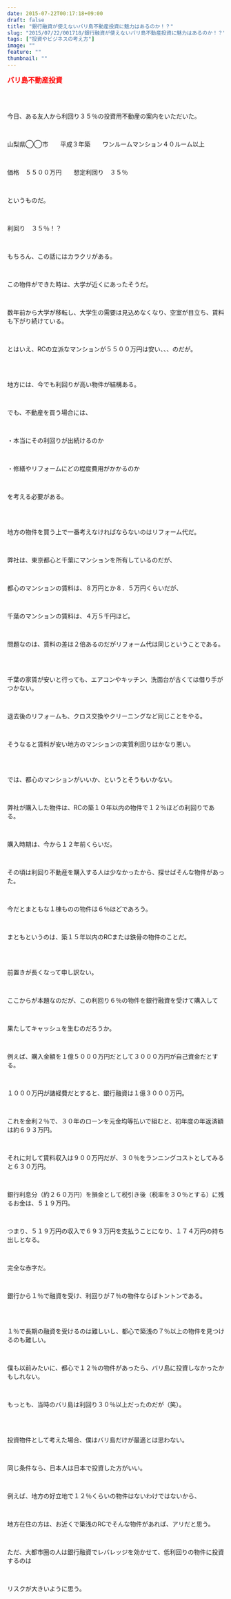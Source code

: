 ```yaml
---
date: 2015-07-22T00:17:18+09:00
draft: false
title: "銀行融資が使えないバリ島不動産投資に魅力はあるのか！？"
slug: "2015/07/22/001718/銀行融資が使えないバリ島不動産投資に魅力はあるのか！？"
tags: ["投資やビジネスの考え方"]
image: ""
feature: ""
thumbnail: ""
---
```

<p><font color="#ff0000" size="3"><strong>バリ島不動産投資</strong></font></p><br/><br/><p>今日、ある友人から利回り３５％の投資用不動産の案内をいただいた。</p><br/><p>山梨県◯◯市　　平成３年築　　ワンルームマンション４０ルーム以上</p><br/><p>価格　５５００万円　　想定利回り　３５％　</p><br/><p>というものだ。</p><br/><p>利回り　３５％！？</p><br/><p>もちろん、この話にはカラクリがある。</p><br/><p>この物件ができた時は、大学が近くにあったそうだ。</p><br/><p>数年前から大学が移転し、大学生の需要は見込めなくなり、空室が目立ち、賃料も下がり続けている。</p><br/><p>とはいえ、RCの立派なマンションが５５００万円は安い、、、のだが。</p><br/><br/><p>地方には、今でも利回りが高い物件が結構ある。</p><br/><p>でも、不動産を買う場合には、</p><br/><p>・本当にその利回りが出続けるのか</p><br/><p>・修繕やリフォームにどの程度費用がかかるのか</p><br/><p>を考える必要がある。</p><br/><br/><p>地方の物件を買う上で一番考えなければならないのはリフォーム代だ。</p><br/><p>弊社は、東京都心と千葉にマンションを所有しているのだが、</p><br/><p>都心のマンションの賃料は、８万円とか８．５万円くらいだが、</p><br/><p>千葉のマンションの賃料は、４万５千円ほど。</p><br/><p>問題なのは、賃料の差は２倍あるのだがリフォーム代は同じということである。</p><br/><br/><p>千葉の家賃が安いと行っても、エアコンやキッチン、洗面台が古くては借り手がつかない。</p><br/><p>退去後のリフォームも、クロス交換やクリーニングなど同じことをやる。</p><br/><p>そうなると賃料が安い地方のマンションの実質利回りはかなり悪い。</p><br/><br/><p>では、都心のマンションがいいか、というとそうもいかない。</p><br/><p>弊社が購入した物件は、RCの築１０年以内の物件で１２％ほどの利回りである。</p><br/><p>購入時期は、今から１２年前くらいだ。</p><br/><p>その頃は利回り不動産を購入する人は少なかったから、探せばそんな物件があった。</p><br/><p>今だとまともな１棟ものの物件は６％ほどであろう。</p><br/><p>まともというのは、築１５年以内のRCまたは鉄骨の物件のことだ。</p><br/><br/><p>前置きが長くなって申し訳ない。　</p><br/><p>ここからが本題なのだが、この利回り６％の物件を銀行融資を受けて購入して</p><br/><p>果たしてキャッシュを生むのだろうか。</p><br/><p>例えば、購入金額を１億５０００万円だとして３０００万円が自己資金だとする。</p><br/><p>１０００万円が諸経費だとすると、銀行融資は１億３０００万円。</p><br/><p>これを金利２％で、３０年のローンを元金均等払いで組むと、初年度の年返済額は約６９３万円。</p><br/><p>それに対して賃料収入は９００万円だが、３０％をランニングコストとしてみると６３０万円。</p><br/><p>銀行利息分（約２６０万円）を損金として税引き後（税率を３０％とする）に残るお金は、５１９万円。</p><br/><p>つまり、５１９万円の収入で６９３万円を支払うことになり、１７４万円の持ち出しとなる。</p><br/><p>完全な赤字だ。</p><br/><p>銀行から１％で融資を受け、利回りが７％の物件ならばトントンである。</p><br/><br/><p>１％で長期の融資を受けるのは難しいし、都心で築浅の７％以上の物件を見つけるのも難しい。</p><br/><p>僕も以前みたいに、都心で１２％の物件があったら、バリ島に投資しなかったかもしれない。</p><br/><p>もっとも、当時のバリ島は利回り３０％以上だったのだが（笑）。</p><br/><br/><p>投資物件として考えた場合、僕はバリ島だけが最適とは思わない。</p><br/><p>同じ条件なら、日本人は日本で投資した方がいい。</p><br/><p>例えば、地方の好立地で１２％くらいの物件はないわけではないから、</p><br/><p>地方在住の方は、お近くで築浅のRCでそんな物件があれば、アリだと思う。</p><br/><p>ただ、大都市圏の人は銀行融資でレバレッジを効かせて、低利回りの物件に投資するのは</p><br/><p>リスクが大きいように思う。</p><br/><br/><br/><br/><br/><br/><br/><br/><br/><p>　</p>


